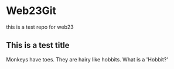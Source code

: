 # Web23Git
this is a test repo for web23 

## This is a test title

Monkeys have toes. They are hairy like hobbits. What is a 'Hobbit?'
